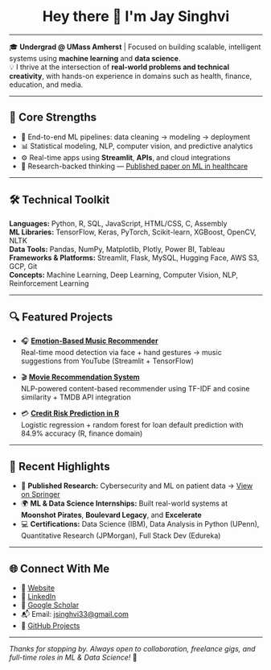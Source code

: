 <!-- PROFILE README | https://github.com/JaySinghvi -->

<h1 align="center">Hey there 👋 I'm Jay Singhvi</h1>

---

🎓 **Undergrad @ UMass Amherst** | Focused on building scalable, intelligent systems using **machine learning** and **data science**.  
💡 I thrive at the intersection of **real-world problems and technical creativity**, with hands-on experience in domains such as health, finance, education, and media.  

---

## 🚀 Core Strengths

- 🤖 End-to-end ML pipelines: data cleaning → modeling → deployment  
- 📊 Statistical modeling, NLP, computer vision, and predictive analytics  
- ⚙️ Real-time apps using **Streamlit**, **APIs**, and cloud integrations  
- 🧠 Research-backed thinking — [Published paper on ML in healthcare](https://link.springer.com/chapter/10.1007/978-981-99-2264-2_17)

---

## 🛠️ Technical Toolkit

**Languages:** Python, R, SQL, JavaScript, HTML/CSS, C, Assembly  
**ML Libraries:** TensorFlow, Keras, PyTorch, Scikit-learn, XGBoost, OpenCV, NLTK  
**Data Tools:** Pandas, NumPy, Matplotlib, Plotly, Power BI, Tableau  
**Frameworks & Platforms:** Streamlit, Flask, MySQL, Hugging Face, AWS S3, GCP, Git  
**Concepts:** Machine Learning, Deep Learning, Computer Vision, NLP, Reinforcement Learning

---

## 🔍 Featured Projects

- 🎧 [**Emotion-Based Music Recommender**](https://github.com/JaySinghvi/Sentiment-Driven-Music-Recommender)  
  Real-time mood detection via face + hand gestures → music suggestions from YouTube (Streamlit + TensorFlow)

- 🎬 [**Movie Recommendation System**](https://github.com/JaySinghvi/Content-Based-Movie-Recommender-System)  
  NLP-powered content-based recommender using TF-IDF and cosine similarity + TMDB API integration

- 💳 [**Credit Risk Prediction in R**](https://github.com/JaySinghvi/Loan-Default-Prediction-Risk-Analysis)  
  Logistic regression + random forest for loan default prediction with 84.9% accuracy (R, finance domain)
  
---

## 📌 Recent Highlights

- 🧪 **Published Research:** Cybersecurity and ML on patient data → [View on Springer](https://link.springer.com/chapter/10.1007/978-981-99-2264-2_17)  
- 🌍 **ML & Data Science Internships:** Built real-world systems at **Moonshot Pirates**, **Boulevard Legacy**, and **Excelerate**  
- 💻 **Certifications:** Data Science (IBM), Data Analysis in Python (UPenn), Quantitative Research (JPMorgan), Full Stack Dev (Edureka)

---

## 🌐 Connect With Me

- 🔗 [Website](https://jaysinghvi.vercel.app/)  
- 💼 [LinkedIn](https://www.linkedin.com/in/jay-singhvi/)  
- 🧠 [Google Scholar](https://scholar.google.com/citations?hl=en&user=dvyOCCIAAAAJ)  
- 📬 Email: jsinghvi33@gmail.com  
- 🧰 [GitHub Projects](https://github.com/JaySinghvi)

---

*Thanks for stopping by. Always open to collaboration, freelance gigs, and full-time roles in ML & Data Science!* 🚀
